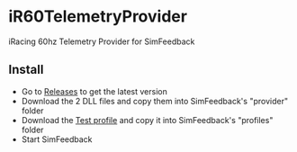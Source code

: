 # iR60TelemetryProvider
iRacing 60hz Telemetry Provider for SimFeedback

## Install

- Go to [Releases](https://github.com/JamesClonk/iR60TelemetryProvider/releases) to get the latest version
- Download the 2 DLL files and copy them into SimFeedback's "provider" folder
- Download the [Test profile](iracing_60hz_iRacing_-_60hz_testing.xml) and copy it into SimFeedback's "profiles" folder
- Start SimFeedback
